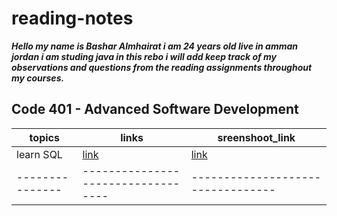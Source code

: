 # reading-notes

***Hello my name is Bashar Almhairat i am 24 years old live in amman jordan
i am studing java in this rebo i will add  keep track of my observations and questions from the reading assignments throughout my courses.***

## Code 401 - Advanced Software Development
| topics        | links                            |sreenshoot_link                  |
| ------------- | ---------------------------------|---------------------------------|
| learn SQL     | [link](learnSQl/learnSQL.md)     |[link](learnSQl/sreenshoots.png) |
|---------------|----------------------------------|---------------------------------|

